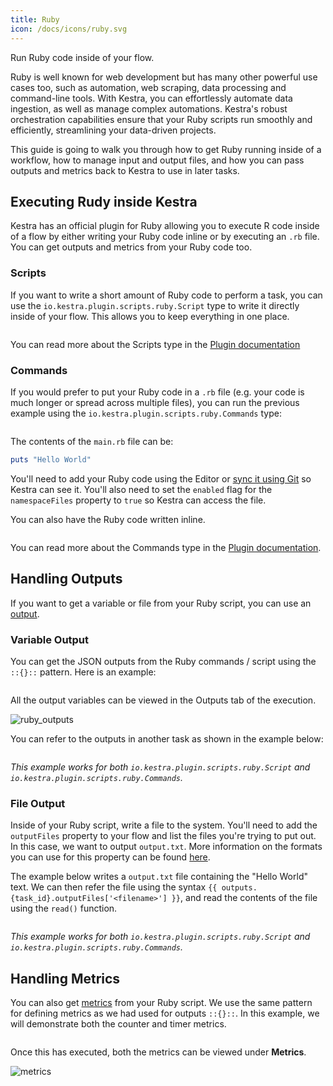 ```yaml
---
title: Ruby
icon: /docs/icons/ruby.svg
---
```


Run Ruby code inside of your flow.

Ruby is well known for web development but has many other powerful use cases too, such as automation, web scraping, data processing and command-line tools. With Kestra, you can effortlessly automate data ingestion, as well as manage complex automations. Kestra's robust orchestration capabilities ensure that your Ruby scripts run smoothly and efficiently, streamlining your data-driven projects.

This guide is going to walk you through how to get Ruby running inside of a workflow, how to manage input and output files, and how you can pass outputs and metrics back to Kestra to use in later tasks.

## Executing Rudy inside Kestra

Kestra has an official plugin for Ruby allowing you to execute R code inside of a flow by either writing your Ruby code inline or by executing an `.rb` file. You can get outputs and metrics from your Ruby code too.


### Scripts

If you want to write a short amount of Ruby code to perform a task, you can use the `io.kestra.plugin.scripts.ruby.Script` type to write it directly inside of your flow. This allows you to keep everything in one place.

```yaml file=public/examples/scripts_ruby.yml
```

You can read more about the Scripts type in the [Plugin documentation](/plugins/plugin-script-ruby/tasks/io.kestra.plugin.scripts.ruby.script)

### Commands

If you would prefer to put your Ruby code in a `.rb` file (e.g. your code is much longer or spread across multiple files), you can run the previous example using the `io.kestra.plugin.scripts.ruby.Commands` type:

```yaml file=public/examples/commands_ruby.yml
```

The contents of the `main.rb` file can be:

```ruby
puts "Hello World"
```

You'll need to add your Ruby code using the Editor or [sync it using Git](../08.developer-guide/04.git.md) so Kestra can see it. You'll also need to set the `enabled` flag for the `namespaceFiles` property to `true` so Kestra can access the file.

You can also have the Ruby code written inline.

```yaml file=public/examples/commands_ruby_inline.yml
```

You can read more about the Commands type in the [Plugin documentation](/plugins/plugin-script-ruby/tasks/io.kestra.plugin.scripts.ruby.commands).

## Handling Outputs

If you want to get a variable or file from your Ruby script, you can use an [output](../04.workflow-components/06.outputs.md).

### Variable Output

You can get the JSON outputs from the Ruby commands / script using the `::{}::` pattern. Here is an example:

```yaml file=public/examples/outputs_ruby.yml
```

All the output variables can be viewed in the Outputs tab of the execution.

![ruby_outputs](/docs/how-to-guides/ruby/outputs.png)

You can refer to the outputs in another task as shown in the example below:

```yaml file=public/examples/outputs_ruby_usage.yml
```

_This example works for both `io.kestra.plugin.scripts.ruby.Script` and `io.kestra.plugin.scripts.ruby.Commands`._

### File Output

Inside of your Ruby script, write a file to the system. You'll need to add the `outputFiles` property to your flow and list the files you're trying to put out. In this case, we want to output `output.txt`. More information on the formats you can use for this property can be found [here](../08.developer-guide/07.scripts/07.outputs-metrics.md).

The example below writes a `output.txt` file containing the "Hello World" text. We can then refer the file using the syntax `{{ outputs.{task_id}.outputFiles['<filename>'] }}`, and read the contents of the file using the `read()` function.

```yaml file=public/examples/scripts_output-files-ruby.yml
```

_This example works for both `io.kestra.plugin.scripts.ruby.Script` and `io.kestra.plugin.scripts.ruby.Commands`._

## Handling Metrics

You can also get [metrics](../08.developer-guide/07.scripts/06.outputs-metrics.md#outputs-and-metrics-in-script-and-commands-tasks) from your Ruby script. We use the same pattern for defining metrics as we had used for outputs `::{}::`. In this example, we will demonstrate both the counter and timer metrics.

```yaml file=public/examples/metrics_ruby.yml
```

Once this has executed, both the metrics can be viewed under **Metrics**.

![metrics](/docs/how-to-guides/ruby/metrics.png)
